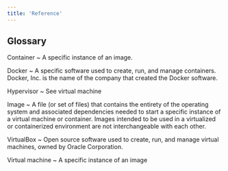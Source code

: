 ```yaml
---
title: 'Reference'
---
```


## Glossary

Container
  ~ A specific instance of an image.
  
Docker
  ~ A specific software used to create, run, and manage containers. Docker, Inc. is the name of the company that created the Docker software.

Hypervisor
  ~ See virtual machine

Image
  ~ A file (or set of files) that contains the entirety of the operating system and associated dependencies needed to start a specific instance of a virtual machine or container. Images intended to be used in a virtualized or containerized environment are not interchangeable with each other.

VirtualBox
  ~ Open source software used to create, run, and manage virtual machines, owned by Oracle Corporation.

Virtual machine
  ~ A specific instance of an image

